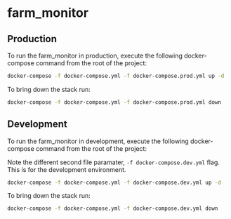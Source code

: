 # farm_monitor
 
## Production
To run the farm_monitor in production, execute the following docker-compose command from the root of the project:

```bash
docker-compose -f docker-compose.yml -f docker-compose.prod.yml up -d
```

To bring down the stack run:

```bash
docker-compose -f docker-compose.yml -f docker-compose.prod.yml down
```

## Development
To run the farm_monitor in development, execute the following docker-compose command from the root of the project:

Note the different second file paramater, `-f docker-compose.dev.yml` flag. This is for the development environment.

```bash
docker-compose -f docker-compose.yml -f docker-compose.dev.yml up -d
```



To bring down the stack run:

```bash
docker-compose -f docker-compose.yml -f docker-compose.dev.yml down
```